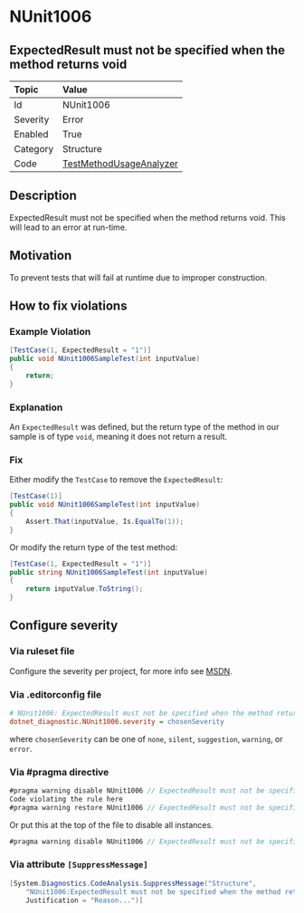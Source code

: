 # NUnit1006

## ExpectedResult must not be specified when the method returns void

| Topic    | Value
| :--      | :--
| Id       | NUnit1006
| Severity | Error
| Enabled  | True
| Category | Structure
| Code     | [TestMethodUsageAnalyzer](https://github.com/nunit/nunit.analyzers/blob/master/src/nunit.analyzers/TestMethodUsage/TestMethodUsageAnalyzer.cs)

## Description

ExpectedResult must not be specified when the method returns void. This will lead to an error at run-time.

## Motivation

To prevent tests that will fail at runtime due to improper construction.

## How to fix violations

### Example Violation

```csharp
[TestCase(1, ExpectedResult = "1")]
public void NUnit1006SampleTest(int inputValue)
{
    return;
}
```

### Explanation

An `ExpectedResult` was defined, but the return type of the method in our sample is of type `void`, meaning it does not return a result.

### Fix

Either modify the `TestCase` to remove the `ExpectedResult`:

```csharp
[TestCase(1)]
public void NUnit1006SampleTest(int inputValue)
{
    Assert.That(inputValue, Is.EqualTo(1));
}
```

Or modify the return type of the test method:

```csharp
[TestCase(1, ExpectedResult = "1")]
public string NUnit1006SampleTest(int inputValue)
{
    return inputValue.ToString();
}
```

<!-- start generated config severity -->
## Configure severity

### Via ruleset file

Configure the severity per project, for more info see [MSDN](https://learn.microsoft.com/en-us/visualstudio/code-quality/using-rule-sets-to-group-code-analysis-rules?view=vs-2022).

### Via .editorconfig file

```ini
# NUnit1006: ExpectedResult must not be specified when the method returns void
dotnet_diagnostic.NUnit1006.severity = chosenSeverity
```

where `chosenSeverity` can be one of `none`, `silent`, `suggestion`, `warning`, or `error`.

### Via #pragma directive

```csharp
#pragma warning disable NUnit1006 // ExpectedResult must not be specified when the method returns void
Code violating the rule here
#pragma warning restore NUnit1006 // ExpectedResult must not be specified when the method returns void
```

Or put this at the top of the file to disable all instances.

```csharp
#pragma warning disable NUnit1006 // ExpectedResult must not be specified when the method returns void
```

### Via attribute `[SuppressMessage]`

```csharp
[System.Diagnostics.CodeAnalysis.SuppressMessage("Structure",
    "NUnit1006:ExpectedResult must not be specified when the method returns void",
    Justification = "Reason...")]
```
<!-- end generated config severity -->

